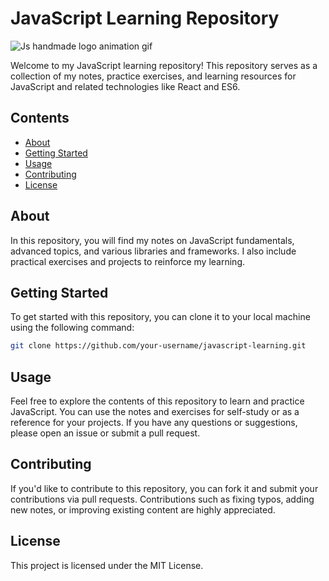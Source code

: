 # JavaScript Learning Repository
![Js handmade logo animation gif](https://camo.githubusercontent.com/937d48ac2c75b5f2a207a383d1f559fdab46bf1c00e8d59eb6107d8b7234a88c/68747470733a2f2f6d69726f2e6d656469756d2e636f6d2f6d61782f313236302f312a2d744f6c644562666a696a786e3956715a65554c71672e676966)

Welcome to my JavaScript learning repository! This repository serves as a collection of my notes, practice exercises, and learning resources for JavaScript and related technologies like React and ES6.

## Contents

- [About](#about)
- [Getting Started](#getting-started)
- [Usage](#usage)
- [Contributing](#contributing)
- [License](#license)

## About

In this repository, you will find my notes on JavaScript fundamentals, advanced topics, and various libraries and frameworks. I also include practical exercises and projects to reinforce my learning.

## Getting Started

To get started with this repository, you can clone it to your local machine using the following command:

```bash
git clone https://github.com/your-username/javascript-learning.git
```

## Usage

Feel free to explore the contents of this repository to learn and practice JavaScript. You can use the notes and exercises for self-study or as a reference for your projects. If you have any questions or suggestions, please open an issue or submit a pull request.

## Contributing

If you'd like to contribute to this repository, you can fork it and submit your contributions via pull requests. Contributions such as fixing typos, adding new notes, or improving existing content are highly appreciated.

## License

This project is licensed under the MIT License.
